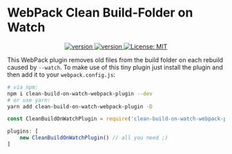 # WebPack Clean Build-Folder on Watch
<div align="center">
  <a href="https://www.npmjs.com/package/clean-build-on-watch-webpack-plugin">
    <img src="https://img.shields.io/npm/v/clean-build-on-watch-webpack-plugin.svg?style=for-the-badge" alt="version" />
  </a>
  <a href="https://www.npmjs.com/package/clean-build-on-watch-webpack-plugin">
    <img src="https://img.shields.io/npm/dm/clean-build-on-watch-webpack-plugin.svg?style=for-the-badge" alt="version" />
  </a>
  <a href="https://oss.ninja/mit/m4r1vs">
    <img src="https://img.shields.io/badge/License-MIT-yellow.svg?style=for-the-badge" alt="License: MIT" />
  </a>
</div>

This WebPack plugin removes old files from the build folder on each rebuild caused by `--watch`. To make use of this tiny plugin just install the plugin and then add it to your `webpack.config.js`:

```sh
# via npm:
npm i clean-build-on-watch-webpack-plugin --dev
# or use yarn:
yarn add clean-build-on-watch-webpack-plugin -D
```
```javascript
const CleanBuildOnWatchPlugin = require('clean-build-on-watch-webpack-plugin')

plugins: [
	new CleanBuildOnWatchPlugin() // all you need ;)
]
```